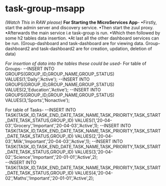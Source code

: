 # task-group-msapp
*(Watch This in RAW please)*
**For Starting the MicroServices App**-
•Firstly, start the admin server and discovery service.
•Then start the zuul proxy.
•Afterwards the main service i.e task-group is run.
•Which then followed by some h2 tables data insertion.
•At last all the other dashboard services can be run.
(Group-dashboard and task-dashboard are for viewing data. Group-dashboard2 and task-dashboard2 are for creation, updation, deletion of data)


*For insertion of data into the tables these could be used*-
For table of Groups-
--INSERT INTO GROUPS(GROUP_ID,GROUP_NAME,GROUP_STATUS) VALUES(1,'Daily','Active');
--INSERT INTO GROUPS(GROUP_ID,GROUP_NAME,GROUP_STATUS) VALUES(2,'Education','Active');
--INSERT INTO GROUPS(GROUP_ID,GROUP_NAME,GROUP_STATUS) VALUES(3,'Sports','Nonactive');


For table of Tasks-
--INSERT INTO TASK(TASK_ID,TASK_END_DATE,TASK_NAME,TASK_PRIORITY,TASK_START_DATE,TASK_STATUS,GROUP_ID) VALUES(1,'20-04-03','Grocery','Important','20-04-03','Active',1);
--INSERT INTO TASK(TASK_ID,TASK_END_DATE,TASK_NAME,TASK_PRIORITY,TASK_START_DATE,TASK_STATUS,GROUP_ID) VALUES(2,'20-04-03','Milk','Important','20-04-03','Active',1);
--INSERT INTO TASK(TASK_ID,TASK_END_DATE,TASK_NAME,TASK_PRIORITY,TASK_START_DATE,TASK_STATUS,GROUP_ID) VALUES(3,'20-04-02','Science','Important','20-01-01','Active',2);    
--INSERT INTO TASK(TASK_ID,TASK_END_DATE,TASK_NAME,TASK_PRIORITY,TASK_START_DATE,TASK_STATUS,GROUP_ID) VALUES(4,'20-04-02','Maths','Important','20-01-01','Active',2);  
